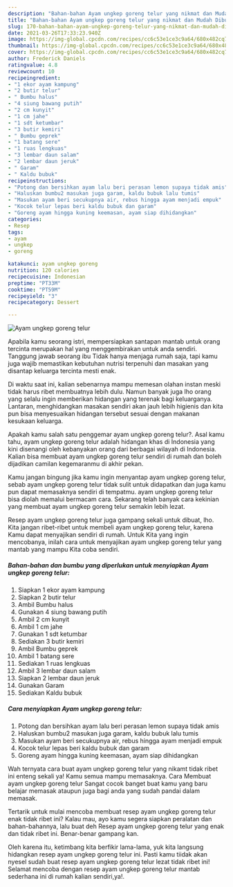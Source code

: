 ```yaml
---
description: "Bahan-bahan Ayam ungkep goreng telur yang nikmat dan Mudah Dibuat"
title: "Bahan-bahan Ayam ungkep goreng telur yang nikmat dan Mudah Dibuat"
slug: 170-bahan-bahan-ayam-ungkep-goreng-telur-yang-nikmat-dan-mudah-dibuat
date: 2021-03-26T17:33:23.940Z
image: https://img-global.cpcdn.com/recipes/cc6c53e1ce3c9a64/680x482cq70/ayam-ungkep-goreng-telur-foto-resep-utama.jpg
thumbnail: https://img-global.cpcdn.com/recipes/cc6c53e1ce3c9a64/680x482cq70/ayam-ungkep-goreng-telur-foto-resep-utama.jpg
cover: https://img-global.cpcdn.com/recipes/cc6c53e1ce3c9a64/680x482cq70/ayam-ungkep-goreng-telur-foto-resep-utama.jpg
author: Frederick Daniels
ratingvalue: 4.8
reviewcount: 10
recipeingredient:
- "1 ekor ayam kampung"
- "2 butir telur"
- " Bumbu halus"
- "4 siung bawang putih"
- "2 cm kunyit"
- "1 cm jahe"
- "1 sdt ketumbar"
- "3 butir kemiri"
- " Bumbu geprek"
- "1 batang sere"
- "1 ruas lengkuas"
- "3 lembar daun salam"
- "2 lembar daun jeruk"
- " Garam"
- " Kaldu bubuk"
recipeinstructions:
- "Potong dan bersihkan ayam lalu beri perasan lemon supaya tidak amis"
- "Haluskan bumbu2 masukan juga garam, kaldu bubuk lalu tumis"
- "Masukan ayam beri secukupnya air, rebus hingga ayam menjadi empuk"
- "Kocok telur lepas beri kaldu bubuk dan garam"
- "Goreng ayam hingga kuning keemasan, ayam siap dihidangkan"
categories:
- Resep
tags:
- ayam
- ungkep
- goreng

katakunci: ayam ungkep goreng 
nutrition: 120 calories
recipecuisine: Indonesian
preptime: "PT33M"
cooktime: "PT59M"
recipeyield: "3"
recipecategory: Dessert

---
```



![Ayam ungkep goreng telur](https://img-global.cpcdn.com/recipes/cc6c53e1ce3c9a64/680x482cq70/ayam-ungkep-goreng-telur-foto-resep-utama.jpg)

Apabila kamu seorang istri, mempersiapkan santapan mantab untuk orang tercinta merupakan hal yang menggembirakan untuk anda sendiri. Tanggung jawab seorang ibu Tidak hanya menjaga rumah saja, tapi kamu juga wajib memastikan kebutuhan nutrisi terpenuhi dan masakan yang disantap keluarga tercinta mesti enak.

Di waktu  saat ini, kalian sebenarnya mampu memesan olahan instan meski tidak harus ribet membuatnya lebih dulu. Namun banyak juga lho orang yang selalu ingin memberikan hidangan yang terenak bagi keluarganya. Lantaran, menghidangkan masakan sendiri akan jauh lebih higienis dan kita pun bisa menyesuaikan hidangan tersebut sesuai dengan makanan kesukaan keluarga. 



Apakah kamu salah satu penggemar ayam ungkep goreng telur?. Asal kamu tahu, ayam ungkep goreng telur adalah hidangan khas di Indonesia yang kini disenangi oleh kebanyakan orang dari berbagai wilayah di Indonesia. Kalian bisa membuat ayam ungkep goreng telur sendiri di rumah dan boleh dijadikan camilan kegemaranmu di akhir pekan.

Kamu jangan bingung jika kamu ingin menyantap ayam ungkep goreng telur, sebab ayam ungkep goreng telur tidak sulit untuk didapatkan dan juga kamu pun dapat memasaknya sendiri di tempatmu. ayam ungkep goreng telur bisa diolah memalui bermacam cara. Sekarang telah banyak cara kekinian yang membuat ayam ungkep goreng telur semakin lebih lezat.

Resep ayam ungkep goreng telur juga gampang sekali untuk dibuat, lho. Kita jangan ribet-ribet untuk membeli ayam ungkep goreng telur, karena Kamu dapat menyajikan sendiri di rumah. Untuk Kita yang ingin mencobanya, inilah cara untuk menyajikan ayam ungkep goreng telur yang mantab yang mampu Kita coba sendiri.

<!--inarticleads1-->

##### Bahan-bahan dan bumbu yang diperlukan untuk menyiapkan Ayam ungkep goreng telur:

1. Siapkan 1 ekor ayam kampung
1. Siapkan 2 butir telur
1. Ambil  Bumbu halus
1. Gunakan 4 siung bawang putih
1. Ambil 2 cm kunyit
1. Ambil 1 cm jahe
1. Gunakan 1 sdt ketumbar
1. Sediakan 3 butir kemiri
1. Ambil  Bumbu geprek
1. Ambil 1 batang sere
1. Sediakan 1 ruas lengkuas
1. Ambil 3 lembar daun salam
1. Siapkan 2 lembar daun jeruk
1. Gunakan  Garam
1. Sediakan  Kaldu bubuk




<!--inarticleads2-->

##### Cara menyiapkan Ayam ungkep goreng telur:

1. Potong dan bersihkan ayam lalu beri perasan lemon supaya tidak amis
1. Haluskan bumbu2 masukan juga garam, kaldu bubuk lalu tumis
1. Masukan ayam beri secukupnya air, rebus hingga ayam menjadi empuk
1. Kocok telur lepas beri kaldu bubuk dan garam
1. Goreng ayam hingga kuning keemasan, ayam siap dihidangkan




Wah ternyata cara buat ayam ungkep goreng telur yang nikamt tidak ribet ini enteng sekali ya! Kamu semua mampu memasaknya. Cara Membuat ayam ungkep goreng telur Sangat cocok banget buat kamu yang baru belajar memasak ataupun juga bagi anda yang sudah pandai dalam memasak.

Tertarik untuk mulai mencoba membuat resep ayam ungkep goreng telur enak tidak ribet ini? Kalau mau, ayo kamu segera siapkan peralatan dan bahan-bahannya, lalu buat deh Resep ayam ungkep goreng telur yang enak dan tidak ribet ini. Benar-benar gampang kan. 

Oleh karena itu, ketimbang kita berfikir lama-lama, yuk kita langsung hidangkan resep ayam ungkep goreng telur ini. Pasti kamu tiidak akan nyesel sudah buat resep ayam ungkep goreng telur lezat tidak ribet ini! Selamat mencoba dengan resep ayam ungkep goreng telur mantab sederhana ini di rumah kalian sendiri,ya!.

